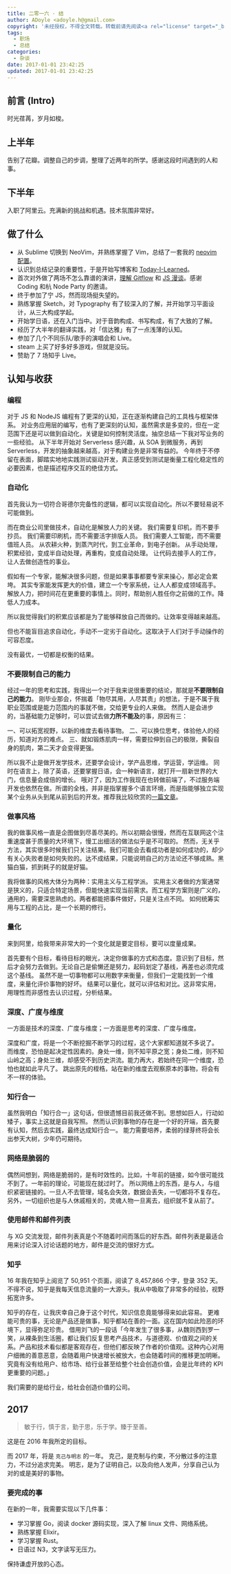 ```yaml
---
title: 二零一六 · 结
author: ADoyle <adoyle.h@gmail.com>
copyright: '未经授权，不得全文转载。转载前请先阅读<a rel="license" target="_blank" href="//adoyle.me/blog/copyright.html">本站版权声明</a>'
tags:
  - 职场
  - 总结
categories:
  - 杂谈
date: 2017-01-01 23:42:25
updated: 2017-01-01 23:42:25
---
```




## 前言 (Intro)

时光荏苒，岁月如梭。

<!-- more -->

## 上半年

告别了花瓣。调整自己的步调，整理了近两年的所学。感谢这段时间遇到的人和事。

## 下半年

入职了阿里云。充满新的挑战和机遇。技术氛围非常好。

## 做了什么

- 从 Sublime 切换到 NeoVim，并熟练掌握了 Vim，总结了一套我的 [neovim 配置](https://github.com/adoyle-h/neovim-config)。
- 认识到总结记录的重要性，于是开始写博客和 [Today-I-Learned](https://github.com/adoyle-h/Today-I-Learned)。
- 首次对外做了两场不怎么靠谱的演讲，[理解 Gitflow][] 和 [JS 漫谈][]。感谢 Coding 和杭 Node Party 的邀请。
- 终于参加了宁 JS，然而现场挺失望的。
- 熟练掌握 Sketch，对 Typography 有了较深入的了解，并开始学习平面设计，从三大构成学起。
- 开始学日语，还在入门当中。对于音韵构成、书写构成，有了大致的了解。
- 经历了大半年的翻译实践，对「信达雅」有了一点浅薄的认知。
- 参加了几个不同乐队/歌手的演唱会和 Live。
- steam 上买了好多好多游戏，但就是没玩。
- 赞助了 7 场知乎 Live。


## 认知与收获

### 编程

对于 JS 和 NodeJS 编程有了更深的认知，正在逐渐构建自己的工具栈与框架体系。
对业务应用层的编写，也有了更深刻的认知，虽然需求是多变的，但在一定范围下还是可以做到自动化，关键是如何控制灵活度。抽空总结一下我对写业务的一些经验。
从下半年开始对 Serverless 感兴趣，从 SOA 到微服务，再到 Serverless，开发的抽象越来越高，对于构建业务是非常有益的。
今年终于不停留在表面，脚踏实地地实践测试驱动开发，真正感受到测试是衡量工程化稳定性的必要因素，也是描述程序交互的绝佳方式。

### 自动化

首先我认为一切符合哥德尔完备性的逻辑，都可以实现自动化。所以不要轻易说不可能做到。

而在商业公司里做技术，自动化是解放人力的关键。
我们需要复印机，而不要手抄员。
我们需要印刷机，而不需要活字排版人员。
我们需要人工智能，而不需要值班人员。
从农耕火种，到蒸汽时代，到工业革命，到电子创新。
从手动处理，积累经验，变成半自动处理，再重构，变成自动处理。
让代码去接手人的工作，让人去做创造性的事业。

假如有一个专家，能解决很多问题，但是如果事事都要专家来操心，那必定会累垮。
其实专家能发挥更大的价值，建立一个专家系统，让人人都变成领域高手。
解放人力，把时间花在更重要的事情上。同时，帮助别人胜任你之前做的工作。降低人力成本。

所以我觉得我们的积累应该都是为了能够释放自己而做的。让效率变得越来越高。

但也不能盲目追求自动化，手动不一定劣于自动化。这取决于人们对于手动操作的可容忍度。

没有最优，一切都是权衡的结果。

### 不要限制自己的能力

经过一年的思考和实践，我得出一个对于我来说很重要的结论，那就是**不要限制自己的能力**。
刚毕业那会，怀揣着「物尽其用，人尽其责」的想法，于是不属于我职业范围或是能力范围内的事就不做，交给更专业的人来做。
然而人是会进步的，当基础能力足够时，可以尝试去做**力所不能及**的事，原因有三：

一、可以拓宽视野，以新的维度去看待事物。
二、可以换位思考，体验他人的经历，知道对方的难点。
三、就如锻炼肌肉一样，需要拉伸到自己的极限，撕裂自身的肌肉，第二天才会变得更强。

所以我不止是做开发学技术，还要学会设计，学产品思维，学运营，学运维。
同时在语言上，除了英语，还要掌握日语，会一种新语言，就打开一扇新世界的大门，信息量会成倍的增长。
哦对了，因为工作我现在也转做前端了，不过服务端开发也依然在做。所谓的全栈，并非是指掌握多个语言环境，而是指能够独立实现某个业务从头到尾从前到后的开发。推荐我比较欣赏的[一篇文章](https://www.zhihu.com/question/28207685/answer/39974928)。

### 做事风格

我的做事风格一直是企图做到尽善尽美的。所以初期会很慢，然而在互联网这个注重速度甚于质量的大环境下，慢工出细活的做法似乎是不可取的。
然而，无关乎方法，其实很多时候我们只关注结果。我们可能会去看成功者是如何成功的，却少有关心失败者是如何失败的。达不成结果，只能说明自己的方法论还不够成熟。黑猫白猫，抓到耗子的就是好猫。

我将做事的风格大体分为两种：实用主义与工程学派。
实用主义者做的方案通常是狭义的，只适合特定场景，但能快速实现当前需求。而工程学方案则是广义的，通用的，需要深思熟虑的。两者都能把事件做好，只是关注点不同。
如何统筹实用与工程的占比，是一个长期的修行。

### 量化

来到阿里，给我带来非常大的一个变化就是要定目标，要可以度量成果。

首先要有个目标，看待目标的眼光，决定你做事的方式和态度。意识到了目标，然后才会努力去做到。无论自己是偷懒还是努力，起码划定了基线，再差也必须完成这个基线。
虽然不是一切事物都可以用数字来衡量，但我们一定能找到一个维度，来量化评价事物的好坏。
结果可以量化，就可以评估和对比。这非常实用，用理性而非感性去认识过程，分析结果。

### 深度、广度与维度

一方面是技术的深度、广度与维度；一方面是思考的深度、广度与维度。

深度和广度，将是一个不断挖掘不断学习的过程，这个大家都知道就不多说了。
而维度，恐怕是起决定性因素的。身处一维，则不知平原之宽；身处二维，则不知山岭之高；身处三维，却感受不到历史洪流。能力再大，若始终在同一个维度，恐怕也就如此平凡了。
跳出原先的桎梏，站在新的维度去观察原本的事物，将会有不一样的体验。

### 知行合一

虽然我明白「知行合一」这句话，但很遗憾目前我还做不到。思想如巨人，行动如矮子，事实上这就是自我写照。
然而认识到事物的存在是一个好的开端，首先要有认知，然后去实践，最终达成知行合一。
能力需要培养，柔弱的绿芽终将会长出参天大树，少年仍可期待。

### 网络是脆弱的

偶然间想到，网络是脆弱的，是有时效性的。比如，十年前的链接，如今很可能找不到了。一年前的理论，可能现在就过时了。
所以网络上的东西，是与人，与组织紧密链接的。一旦人不去管理，域名会失效，数据会丢失，一切都将不复存在。
另外，一切组织也是与人休戚相关的，灵魂人物一旦离去，组织就不复从前了。

### 使用邮件和邮件列表

与 XG 交流发现，邮件列表真是个不随着时间而落后的好东西。邮件列表是最适合用来讨论深入讨论话题的地方，邮件是交流的很好方式。

### 知乎

16 年我在知乎上阅览了 50,951 个页面，阅读了 8,457,866 个字，登录 352 天。
不得不说，知乎是我每天信息流量的一大源头。我从中吸取了非常多的经验，视野拓宽许多。

知乎的存在，让我庆幸自己身于这个时代，知识信息竟能够得来如此容易。
更难能可贵的事，无论是产品还是做事，知乎都站在善的一面。这在国内如此险恶的环境下，显得弥足珍贵。
借用刘飞的一段话「今年发生了很多事，从魏则西到罗一笑，从裸条到生活圈，都让我们反复思考产品技术，与道德观、价值观之间的关系。产品和技术看似都是客观存在，但他们都反映了作者的价值观。这种内心对用户细微的善意恶意，会随着用户快速增长被放大，也会随着时间的推移更加明晰。究竟有没有给用户、给市场、给行业甚至给整个社会创造价值，会是比年终的 KPI 更重要的问题。」

我们需要的是给行业，给社会创造价值的公司。

## 2017

> 敏于行，慎于言，勤于思，乐于学。臻于至善。

这是在 2016 年我所定的目标。

而 2017 年，将是 `克己与明志` 的一年。
克己，是克制与约束，不分散过多的注意力，不过分追求完美。
明志，是为了证明自己，以及向他人发声，分享自己认为对的或是美好的事物。


### 要完成的事

在新的一年，我需要实现以下几件事：

- 学习掌握 Go，阅读 docker 源码实现，深入了解 linux 文件、网络系统。
- 熟练掌握 Elixir。
- 学习掌握 Rust。
- 日语过 N3，文字读写无压力。


保持谦虚开放的心态。


[理解 Gitflow]: https://www.swipe.to/8484p
[JS 漫谈]: http://slides.com/adoyle_h/xia-che-dan
